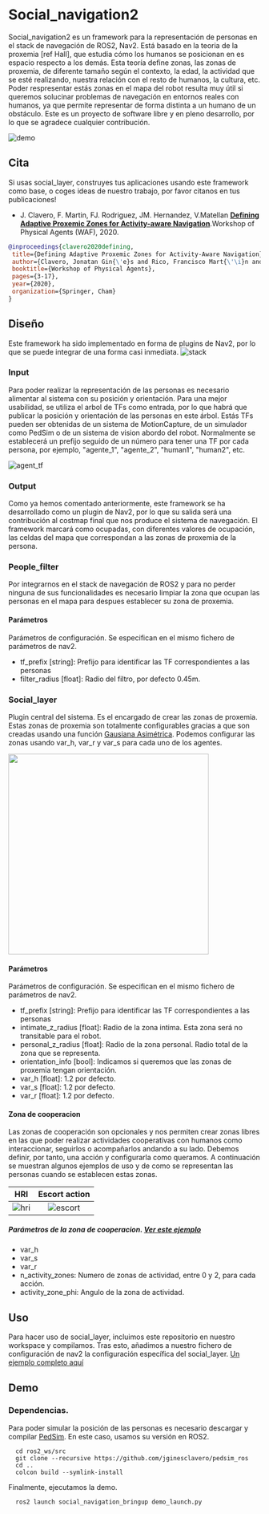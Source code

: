 # Social_navigation2
Social_navigation2 es un framework para la representación de personas en el stack de navegación de ROS2, Nav2. Está basado en la teoria de la proxemia [ref Hall], 
que estudia cómo los humanos se posicionan en es espacio respecto a los demás. Esta teoría define zonas, las zonas de proxemia, de diferente tamaño según 
el contexto, la edad, la actividad que se esté realizando, nuestra relación con el resto de humanos, la cultura, etc.
Poder respresentar estás zonas en el mapa del robot resulta muy útil si queremos solucinar problemas de navegación en entornos reales con humanos, 
ya que permite representar de forma distinta a un humano de un obstáculo. Este es un proyecto de software libre y en pleno desarrollo, 
por lo que se agradece cualquier contribución.

![demo](https://github.com/jginesclavero/social_navigation2/blob/master/doc/demo.gif?raw=true)

## Cita
Si usas social_layer, construyes tus aplicaciones usando este framework como base, o coges ideas de nuestro trabajo, por favor citanos en tus publicaciones!
 - J. Clavero, F. Martin, FJ. Rodriguez, JM. Hernandez, V.Matellan 
 [**Defining Adaptive Proxemic Zones for Activity-aware Navigation**](https://arxiv.org/abs/2009.04770).Workshop of Physical Agents (WAF), 2020.
 
 ```bibtex
 @inproceedings{clavero2020defining,
  title={Defining Adaptive Proxemic Zones for Activity-Aware Navigation},
  author={Clavero, Jonatan Gin{\'e}s and Rico, Francisco Mart{\'\i}n and Rodr{\'\i}guez-Lera, Francisco J and Hern{\'a}ndez, Jos{\'e} Miguel Guerrero and Olivera,   Vicente Matell{\'a}n},
  booktitle={Workshop of Physical Agents},
  pages={3-17},
  year={2020},
  organization={Springer, Cham}
}

```
## Diseño
Este framework ha sido implementado en forma de plugins de Nav2, por lo que se puede integrar de una forma casi inmediata.
![stack](https://github.com/jginesclavero/social_navigation2/blob/master/doc/ros_navigation_layers_2.png)

### Input
Para poder realizar la representación de las personas es necesario alimentar al sistema con su posición y orientación. Para una mejor usabilidad, 
se utiliza el arbol de TFs como entrada, por lo que habrá que publicar la posición y orientación de las personas en este árbol.
Estás TFs pueden ser obtenidas de un sistema de MotionCapture, de un simulador como PedSim o de un sistema de vision abordo del robot.
Normalmente se establecerá un prefijo seguido de un número para tener una TF por cada persona, por ejemplo, "agente_1", "agente_2", "human1", "human2", etc.

![agent_tf](https://github.com/jginesclavero/social_navigation2/blob/master/doc/agent_w_tf.png)

### Output
Como ya hemos comentado anteriormente, este framework se ha desarrollado como un plugin de Nav2, por lo que su salida será una contribución
al costmap final que nos produce el sistema de navegación. El framework marcará como ocupadas, con diferentes valores de ocupación, 
las celdas del mapa que correspondan a las zonas de proxemia de la persona.

### People_filter
Por integrarnos en el stack de navegación de ROS2 y para no perder ninguna de sus funcionalidades es necesario limpiar la zona que ocupan las personas en el mapa
para despues establecer su zona de proxemia.

#### Parámetros
Parámetros de configuración. Se especifican en el mismo fichero de parámetros de nav2.
- tf_prefix [string]: Prefijo para identificar las TF correspondientes a las personas
- filter_radius [float]: Radio del filtro, por defecto 0.45m.

### Social_layer
Plugin central del sistema. Es el encargado de crear las zonas de proxemia. Estas zonas de proxemia son totalmente configurables gracias a que son creadas usando
una función [Gausiana Asimétrica](https://ri.cmu.edu/pub_files/2010/5/rk_thesis.pdf). Podemos configurar las zonas usando var_h, var_r y var_s para cada uno de los agentes.

<img src="https://github.com/jginesclavero/social_navigation2/blob/master/doc/asymmetric_gaussian.png" width="400">
 
#### Parámetros
Parámetros de configuración. Se especifican en el mismo fichero de parámetros de nav2.
- tf_prefix [string]: Prefijo para identificar las TF correspondientes a las personas
- intimate_z_radius [float]: Radio de la zona intima. Esta zona será no transitable para el robot.
- personal_z_radius [float]: Radio de la zona personal. Radio total de la zona que se representa.
- orientation_info [bool]: Indicamos si queremos que las zonas de proxemia tengan orientación. 
- var_h [float]: 1.2 por defecto.
- var_s [float]: 1.2 por defecto.
- var_r [float]: 1.2 por defecto.

#### Zona de cooperacion
Las zonas de cooperación son opcionales y nos permiten crear zonas libres en las que poder realizar actividades cooperativas con humanos como interaccionar, seguirlos o acompañarlos andando a su lado. 
Debemos definir, por tanto, una acción y configurarla como queramos. A continuación se muestran algunos ejemplos de uso y de como se representan las personas cuando se establecen estas zonas.

HRI      |  Escort action 
:-------------------------:|:-------------------------:
![hri](https://github.com/jginesclavero/social_navigation2/blob/master/doc/hri.png) | ![escort](https://github.com/jginesclavero/social_navigation2/blob/master/doc/escort.png)

##### Parámetros de la zona de cooperacion. [Ver este ejemplo](https://github.com/jginesclavero/social_navigation2/blob/1c1118518a01c9c47358ad0e195b25f11f6e1300/social_navigation_bringup/params/nav2_params.yaml#L202-L208)
- var_h
- var_s
- var_r
- n_activity_zones: Numero de zonas de actividad, entre 0 y 2, para cada acción. 
- activity_zone_phi: Angulo de la zona de actividad.
  
## Uso
Para hacer uso de social_layer, incluimos este repositorio en nuestro workspace y compilamos. Tras esto, añadimos a nuestro fichero de configuración de nav2 la configuración específica del social_layer. [Un ejemplo completo aquí](https://github.com/jginesclavero/social_navigation2/blob/master/social_navigation_bringup/params/nav2_params.yaml)

## Demo
### Dependencias.
Para poder simular la posición de las personas es necesario descargar y compilar [PedSim](http://pedsim.silmaril.org/). En este caso, usamos su versión en ROS2. 
```console
  cd ros2_ws/src
  git clone --recursive https://github.com/jginesclavero/pedsim_ros
  cd ..
  colcon build --symlink-install
```
Finalmente, ejecutamos la demo.
```console
  ros2 launch social_navigation_bringup demo_launch.py
```
